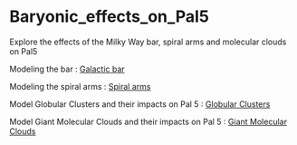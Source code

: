 # Baryonic_effects_on_Pal5
Explore the effects of the Milky Way bar, spiral arms and molecular clouds on Pal5

Modeling the bar : [Galactic bar](https://github.com/nbanik/Baryonic-effects-on-Pal5/blob/master/SCF_bar_potential.ipynb)

Modeling the spiral arms : [Spiral arms](https://github.com/nbanik/Baryonic-effects-on-Pal5/blob/master/Effect%20of%20spiral.ipynb)

Model Globular Clusters and their impacts on Pal 5 : [Globular Clusters](https://github.com/nbanik/Baryonic-effects-on-Pal5/blob/master/globular_clusters.ipynb)

Model Giant Molecular Clouds and their impacts on Pal 5 : [Giant Molecular Clouds](https://github.com/nbanik/Baryonic-effects-on-Pal5/blob/master/molecular_clouds.ipynb)




